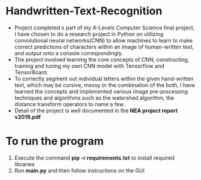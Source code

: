 # Handwritten-Text-Recognition
- Project completed s part of my A-Levels Computer Science final project, I have chosen to do a research project in Python on utilizing convolutional neural networks(CNN) to allow machines to learn to make correct predictions of characters within an image of human-written text, and output onto a console correspondingly. 
- The project involved learning the core concepts of CNN, constructing, training and tuning my own CNN model with Tensorflow and TensorBoard. 
- To correctly segment out individual letters within the given hand-written text, which may be cursive, messy or the combination of the both, I have learned the concepts and implemented various image pre-processing techniques and algorithms such as the watershed algorithm, the distance transform operators to name a few.
- Detail of the project is well documented in the **NEA project report v2019.pdf**

# To run the program
1. Execute the command **pip -r requirements.txt** to install required libraries
2. Run **main.py** and then follow instructions on the GUI
